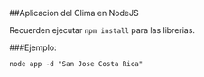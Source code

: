 


##Aplicacion del Clima en NodeJS 


Recuerden ejecutar ``npm install`` para las librerias.


###Ejemplo:

````node app -d "San Jose Costa Rica"````